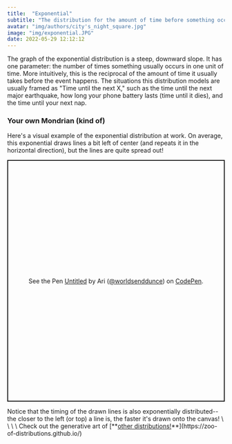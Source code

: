 ```yaml
---
title:  "Exponential"
subtitle: "The distribution for the amount of time before something occurs."
avatar: "img/authors/city's_night_square.jpg"
image: "img/exponential.JPG"
date: 2022-05-29 12:12:12
---
```

The graph of the exponential distribution is a steep, downward slope. It has one parameter: the number of times something usually occurs in one unit of time. More intuitively, this is the reciprocal of the amount of time it usually takes before the event happens. The situations this distribution models are usually framed as "Time until the next X," such as the time until the next major earthquake, how long your phone battery lasts (time until it dies), and the time until your next nap. 
### Your own Mondrian (kind of)
Here's a visual example of the exponential distribution at work. On average, this exponential draws lines a bit left of center (and repeats it in the horizontal direction), but the lines are quite spread out!
<p class="codepen" data-height="626" data-theme-id="dark" data-default-tab="result" data-slug-hash="PoQjYbZ" data-user="worldsenddunce" style="height: 560px; box-sizing: border-box; display: flex; align-items: center; justify-content: center; border: 2px solid; margin: 1em 0; padding: 1em;">
  <span>See the Pen <a href="https://codepen.io/worldsenddunce/pen/PoQjYbZ">
  Untitled</a> by Ari (<a href="https://codepen.io/worldsenddunce">@worldsenddunce</a>)
  on <a href="https://codepen.io">CodePen</a>.</span>
</p>
<script async src="https://cpwebassets.codepen.io/assets/embed/ei.js"></script>
Notice that the timing of the drawn lines is also exponentially distributed-- the closer to the left (or top) a line is, the faster it's drawn onto the canvas!
\
\
\
\
Check out the generative art of [**<ins>other distributions!</ins>**](https://zoo-of-distributions.github.io/)
